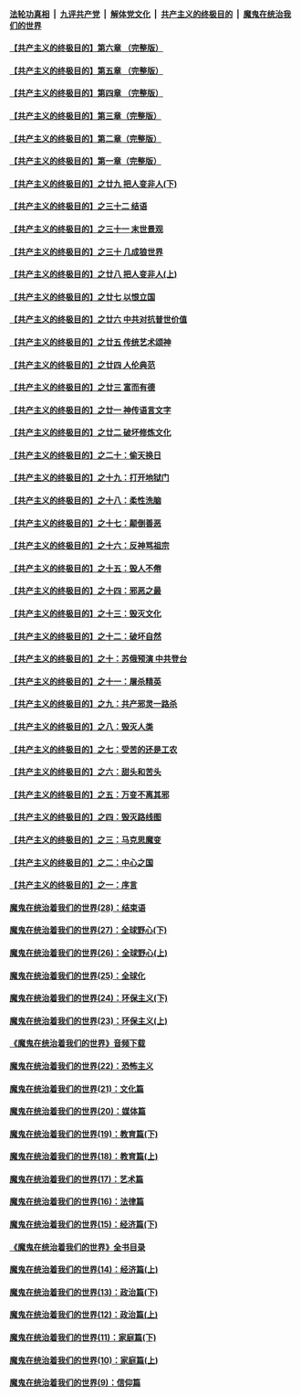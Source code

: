 ####  [法轮功真相](../../../../basic/blob/master/README.md?t=06252102) &nbsp;|&nbsp; [九评共产党](../../../../9ping.md/blob/master/README.md?t=06252102) &nbsp;|&nbsp; [解体党文化](../../../../jtdwh.md/blob/master/README.md?t=06252102)  &nbsp;|&nbsp; [共产主义的终极目的](../../../../gczydzjmd.md/blob/master/README.md?t=06252102) &nbsp;|&nbsp; [魔鬼在统治我们的世界](../../../../mgztzwmdsj.md/blob/master/README.md?t=06252102) 

#### [【共产主义的终极目的】第六章 （完整版）](../pages/nsc422/n11428913.md?t=06252102) 

#### [【共产主义的终极目的】第五章 （完整版）](../pages/nsc422/n11428912.md?t=06252102) 

#### [【共产主义的终极目的】第四章 （完整版）](../pages/nsc422/n11428907.md?t=06252102) 

#### [【共产主义的终极目的】第三章（完整版）](../pages/nsc422/n11428848.md?t=06252102) 

#### [【共产主义的终极目的】第二章（完整版）](../pages/nsc422/n11428831.md?t=06252102) 

#### [【共产主义的终极目的】第一章（完整版）](../pages/nsc422/n11417651.md?t=06252102) 

#### [【共产主义的终极目的】之廿九 把人变非人(下)](../pages/nsc422/n11344140.md?t=06252102) 

#### [【共产主义的终极目的】之三十二 结语](../pages/nsc422/n11360535.md?t=06252102) 

#### [【共产主义的终极目的】之三十一 末世景观](../pages/nsc422/n11351129.md?t=06252102) 

#### [【共产主义的终极目的】之三十 几成狼世界](../pages/nsc422/n11348280.md?t=06252102) 

#### [【共产主义的终极目的】之廿八 把人变非人(上)](../pages/nsc422/n11340492.md?t=06252102) 

#### [【共产主义的终极目的】之廿七 以恨立国](../pages/nsc422/n11336944.md?t=06252102) 

#### [【共产主义的终极目的】之廿六 中共对抗普世价值](../pages/nsc422/n11324785.md?t=06252102) 

#### [【共产主义的终极目的】之廿五 传统艺术颂神](../pages/nsc422/n11296396.md?t=06252102) 

#### [【共产主义的终极目的】之廿四 人伦典范](../pages/nsc422/n11296397.md?t=06252102) 

#### [【共产主义的终极目的】之廿三 富而有德](../pages/nsc422/n11283598.md?t=06252102) 

#### [【共产主义的终极目的】之廿一 神传语言文字](../pages/nsc422/n11263265.md?t=06252102) 

#### [【共产主义的终极目的】之廿二 破坏修炼文化](../pages/nsc422/n11245728.md?t=06252102) 

#### [【共产主义的终极目的】之二十：偷天换日](../pages/nsc422/n11238846.md?t=06252102) 

#### [【共产主义的终极目的】之十九：打开地狱门](../pages/nsc422/n11206376.md?t=06252102) 

#### [【共产主义的终极目的】之十八：柔性洗脑](../pages/nsc422/n11199994.md?t=06252102) 

#### [【共产主义的终极目的】之十七：颠倒善恶](../pages/nsc422/n11179782.md?t=06252102) 

#### [【共产主义的终极目的】之十六：反神骂祖宗](../pages/nsc422/n11166798.md?t=06252102) 

#### [【共产主义的终极目的】之十五：毁人不倦](../pages/nsc422/n11166792.md?t=06252102) 

#### [【共产主义的终极目的】之十四：邪恶之最](../pages/nsc422/n11150249.md?t=06252102) 

#### [【共产主义的终极目的】之十三：毁灭文化](../pages/nsc422/n11135227.md?t=06252102) 

#### [【共产主义的终极目的】之十二：破坏自然](../pages/nsc422/n11135214.md?t=06252102) 

#### [【共产主义的终极目的】之十：苏俄预演 中共登台](../pages/nsc422/n11118424.md?t=06252102) 

#### [【共产主义的终极目的】之十一：屠杀精英](../pages/nsc422/n11118442.md?t=06252102) 

#### [【共产主义的终极目的】之九：共产邪灵一路杀](../pages/nsc422/n11114139.md?t=06252102) 

#### [【共产主义的终极目的】之八：毁灭人类](../pages/nsc422/n11108503.md?t=06252102) 

#### [【共产主义的终极目的】之七：受苦的还是工农](../pages/nsc422/n11101809.md?t=06252102) 

#### [【共产主义的终极目的】之六：甜头和苦头](../pages/nsc422/n11096971.md?t=06252102) 

#### [【共产主义的终极目的】之五：万变不离其邪](../pages/nsc422/n11091285.md?t=06252102) 

#### [【共产主义的终极目的】之四：毁灭路线图](../pages/nsc422/n11086284.md?t=06252102) 

#### [【共产主义的终极目的】之三：马克思魔变](../pages/nsc422/n11061941.md?t=06252102) 

#### [【共产主义的终极目的】之二：中心之国](../pages/nsc422/n11047728.md?t=06252102) 

#### [【共产主义的终极目的】之一：序言](../pages/nsc422/n11086077.md?t=06252102) 

#### [魔鬼在统治着我们的世界(28)：结束语](../pages/nsc422/n10936246.md?t=06252102) 

#### [魔鬼在统治着我们的世界(27)：全球野心(下)](../pages/nsc422/n10928319.md?t=06252102) 

#### [魔鬼在统治着我们的世界(26)：全球野心(上)](../pages/nsc422/n10900318.md?t=06252102) 

#### [魔鬼在统治着我们的世界(25)：全球化](../pages/nsc422/n10788205.md?t=06252102) 

#### [魔鬼在统治着我们的世界(24)：环保主义(下)](../pages/nsc422/n10695307.md?t=06252102) 

#### [魔鬼在统治着我们的世界(23)：环保主义(上)](../pages/nsc422/n10688613.md?t=06252102) 

#### [《魔鬼在统治着我们的世界》音频下载](../pages/nsc422/n10635553.md?t=06252102) 

#### [魔鬼在统治着我们的世界(22)：恐怖主义](../pages/nsc422/n10614727.md?t=06252102) 

#### [魔鬼在统治着我们的世界(21)：文化篇](../pages/nsc422/n10597706.md?t=06252102) 

#### [魔鬼在统治着我们的世界(20)：媒体篇](../pages/nsc422/n10586579.md?t=06252102) 

#### [魔鬼在统治着我们的世界(19)：教育篇(下)](../pages/nsc422/n10564808.md?t=06252102) 

#### [魔鬼在统治着我们的世界(18)：教育篇(上)](../pages/nsc422/n10526970.md?t=06252102) 

#### [魔鬼在统治着我们的世界(17)：艺术篇](../pages/nsc422/n10499093.md?t=06252102) 

#### [魔鬼在统治着我们的世界(16)：法律篇](../pages/nsc422/n10485969.md?t=06252102) 

#### [魔鬼在统治着我们的世界(15)：经济篇(下)](../pages/nsc422/n10469975.md?t=06252102) 

#### [《魔鬼在统治着我们的世界》全书目录](../pages/nsc422/n10464261.md?t=06252102) 

#### [魔鬼在统治着我们的世界(14)：经济篇(上)](../pages/nsc422/n10457370.md?t=06252102) 

#### [魔鬼在统治着我们的世界(13)：政治篇(下)](../pages/nsc422/n10448270.md?t=06252102) 

#### [魔鬼在统治着我们的世界(12)：政治篇(上)](../pages/nsc422/n10444576.md?t=06252102) 

#### [魔鬼在统治着我们的世界(11)：家庭篇(下)](../pages/nsc422/n10440961.md?t=06252102) 

#### [魔鬼在统治着我们的世界(10)：家庭篇(上)](../pages/nsc422/n10435448.md?t=06252102) 

#### [魔鬼在统治着我们的世界(9)：信仰篇](../pages/nsc422/n10432159.md?t=06252102) 

